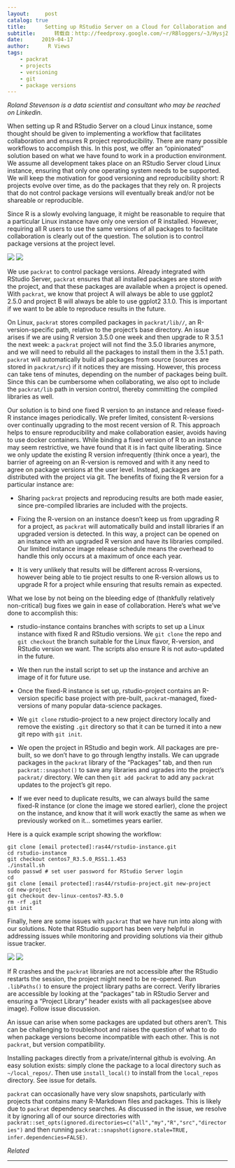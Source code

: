 ```yaml
---
layout:     post
catalog: true
title:      Setting up RStudio Server on a Cloud for Collaboration and Reproducibility
subtitle:      转载自：http://feedproxy.google.com/~r/RBloggers/~3/HysjZ6S9a2U/
date:      2019-04-17
author:      R Views
tags:
    - packrat
    - projects
    - versioning
    - git
    - package versions
---
```






*Roland Stevenson is a data scientist and consultant who may be reached on Linkedin.*

When setting up R and RStudio Server on a cloud Linux instance, some thought should be given to implementing a workflow that facilitates collaboration and ensures R project reproducibility. There are many possible workflows to accomplish this. In this post, we offer an “opinionated” solution based on what we have found to work in a production environment. We assume all development takes place on an RStudio Server cloud Linux instance, ensuring that only one operating system needs to be supported. We will keep the motivation for good versioning and reproducibility short: R projects evolve over time, as do the packages that they rely on. R projects that do not control package versions will eventually break and/or not be shareable or reproducible.

Since R is a slowly evolving language, it might be reasonable to require that a particular Linux instance have only one version of R installed. However, requiring all R users to use the same versions of all packages to facilitate collaboration is clearly out of the question. The solution is to control package versions at the project level.

![](https://i0.wp.com/rviews.rstudio.com/post/2019-04-15-Roland_files/Roland1.png?w=456&ssl=1)
![](https://i0.wp.com/rviews.rstudio.com/post/2019-04-15-Roland_files/Roland1.png?w=456&ssl=1)


We use `packrat` to control package versions. Already integrated with RStudio Server, `packrat` ensures that all installed packages are stored *with* the project, and that these packages are available when a project is opened. With `packrat`, we know that project A will always be able to use ggplot2 2.5.0 and project B will always be able to use ggplot2 3.1.0. This is important if we want to be able to reproduce results in the future.

On Linux, `packrat` stores compiled packages in `packrat/lib//`, an R-version-specific path, relative to the project’s base directory. An issue arises if we are using R version 3.5.0 one week and then upgrade to R 3.5.1 the next week: a `packrat` project will not find the 3.5.0 libraries anymore, and we will need to rebuild all the packages to install them in the 3.5.1 path. `packrat` will automatically build all packages from source (sources are stored in `packrat/src`) if it notices they are missing. However, this process can take tens of minutes, depending on the number of packages being built. Since this can be cumbersome when collaborating, we also opt to include the `packrat/lib` path in version control, thereby committing the compiled libraries as well.

Our solution is to bind one fixed R version to an instance and release fixed-R instance images periodically. We prefer limited, consistent R-versions over continually upgrading to the most recent version of R. This approach helps to ensure reproducibility and make collaboration easier, avoids having to use docker containers. While binding a fixed version of R to an instance may seem restrictive, we have found that it is in fact quite liberating. Since we only update the existing R version infrequently (think once a year), the barrier of agreeing on an R-version is removed and with it any need to agree on package versions at the user level. Instead, packages are distributed with the project via git. The benefits of fixing the R version for a particular instance are:

- Sharing `packrat` projects and reproducing results are both made easier, since pre-compiled libraries are included with the projects.

- Fixing the R-version on an instance doesn’t keep us from upgrading R for a project, as `packrat` will automatically build and install libraries if an upgraded version is detected. In this way, a project can be opened on an instance with an upgraded R version and have its libraries compiled. Our limited instance image release schedule means the overhead to handle this only occurs at a maximum of once each year.

- It is very unlikely that results will be different across R-versions, however being able to tie project results to one R-version allows us to upgrade R for a project while ensuring that results remain as expected.


What we lose by not being on the bleeding edge of (thankfully relatively non-critical) bug fixes we gain in ease of collaboration. Here’s what we’ve done to accomplish this:

- rstudio-instance contains branches with scripts to set up a Linux instance with fixed R and RStudio versions. We `git clone` the repo and `git checkout` the branch suitable for the Linux flavor, R-version, and RStudio version we want. The scripts also ensure R is not auto-updated in the future.

- We then run the install script to set up the instance and archive an image of it for future use.

- Once the fixed-R instance is set up, rstudio-project contains an R-version specific base project with pre-built, `packrat`-managed, fixed-versions of many popular data-science packages.

- We `git clone` rstudio-project to a new project directory locally and remove the existing `.git` directory so that it can be turned it into a new git repo with `git init`.

- We open the project in RStudio and begin work. All packages are pre-built, so we don’t have to go through lengthy installs. We can upgrade packages in the `packrat` library of the “Packages” tab, and then run `packrat::snapshot()` to save any libraries and ugrades into the project’s `packrat/` directory. We can then `git add packrat` to add any `packrat` updates to the project’s git repo.

- If we ever need to duplicate results, we can always build the same fixed-R instance (or clone the image we stored earlier), clone the project on the instance, and know that it will work exactly the same as when we previously worked on it… sometimes years earlier.


Here is a quick example script showing the workflow:

```
git clone [email protected]:ras44/rstudio-instance.git
cd rstudio-instance
git checkout centos7_R3.5.0_RSS1.1.453
./install.sh
sudo passwd # set user password for RStudio Server login
cd
git clone [email protected]:ras44/rstudio-project.git new-project
cd new-project
git checkout dev-linux-centos7-R3.5.0
rm -rf .git
git init

```

Finally, here are some issues with `packrat` that we have run into along with our solutions. Note that RStudio support has been very helpful in addressing issues while monitoring and providing solutions via their github issue tracker.

![](https://i2.wp.com/rviews.rstudio.com/post/2019-04-15-Roland_files/Roland2.png?w=456&ssl=1)
![](https://i2.wp.com/rviews.rstudio.com/post/2019-04-15-Roland_files/Roland2.png?w=456&ssl=1)



If R crashes and the `packrat` libraries are not accessible after the RStudio restarts the session, the project might need to be re-opened. Run `.libPaths()` to ensure the project library paths are correct. Verify libraries are accessible by looking at the “packages” tab in RStudio Server and ensuring a “Project Library” header exists with all packages(see above image). Follow issue discussion.


An issue can arise when some packages are updated but others aren’t. This can be challenging to troubleshoot and raises the question of what to do when package versions become incompatible with each other. This is not `packrat`, but version compatibility.


Installing packages directly from a private/internal github is evolving. An easy solution exists: simply clone the package to a local directory such as `~/local_repos/`. Then use `install_local()` to install from the `local_repos` directory. See issue for details.


`packrat` can occasionally have very slow snapshots, particularly with projects that contains many R-Markdown files and packages. This is likely due to `packrat` dependency searches. As discussed in the issue, we resolve it by ignoring all of our source directories with `packrat::set_opts(ignored.directories=c("all","my","R","src","directories")` and then running `packrat::snapshot(ignore.stale=TRUE, infer.dependencies=FALSE)`.


 


*Related*








---
